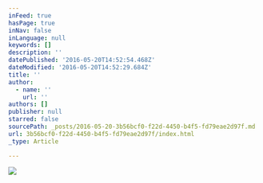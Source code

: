 ```yaml
---
inFeed: true
hasPage: true
inNav: false
inLanguage: null
keywords: []
description: ''
datePublished: '2016-05-20T14:52:54.468Z'
dateModified: '2016-05-20T14:52:29.684Z'
title: ''
author:
  - name: ''
    url: ''
authors: []
publisher: null
starred: false
sourcePath: _posts/2016-05-20-3b56bcf0-f22d-4450-b4f5-fd79eae2d97f.md
url: 3b56bcf0-f22d-4450-b4f5-fd79eae2d97f/index.html
_type: Article

---
```

![](https://the-grid-user-content.s3-us-west-2.amazonaws.com/b43d3780-7024-476b-aeef-573b1d54a1fb.jpg)